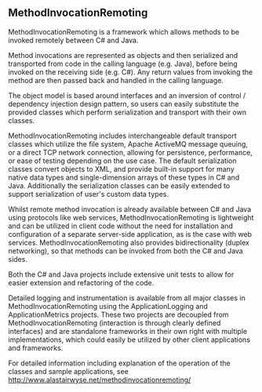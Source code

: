 MethodInvocationRemoting
------------------------

MethodInvocationRemoting is a framework which allows methods to be invoked remotely between C# and Java.

Method invocations are represented as objects and then serialized and transported from code in the calling language (e.g. Java), before being invoked on the receiving side (e.g. C#). Any return values from invoking the method are then passed back and handled in the calling language.

The object model is based around interfaces and an inversion of control / dependency injection design pattern, so users can easily substitute the provided classes which perform serialization and transport with their own classes.

MethodInvocationRemoting includes interchangeable default transport classes which utilize the file system, Apache ActiveMQ message queuing, or a direct TCP network connection, allowing for persistence, performance, or ease of testing depending on the use case. The default serialization classes convert objects to XML, and provide built-in support for many native data types and single-dimension arrays of these types in C# and Java. Additionally the serialization classes can be easily extended to support serialization of user's custom data types.

Whilst remote method invocation is already available between C# and Java using protocols like web services, MethodInvocationRemoting is lightweight and can be utilized in client code without the need for installation and configuration of a separate server-side application, as is the case with web services. MethodInvocationRemoting also provides bidirectionality (duplex networking), so that methods can be invoked from both the C# and Java sides.

Both the C# and Java projects include extensive unit tests to allow for easier extension and refactoring of the code.

Detailed logging and instrumentation is available from all major classes in MethodInvocationRemoting using the ApplicationLogging and ApplicationMetrics projects. These two projects are decoupled from MethodInvocationRemoting (interaction is through clearly defined interfaces) and are standalone frameworks in their own right with multiple implementations, which could easily be utilized by other client applications and frameworks.

For detailed information including explanation of the operation of the classes and sample applications, see http://www.alastairwyse.net/methodinvocationremoting/